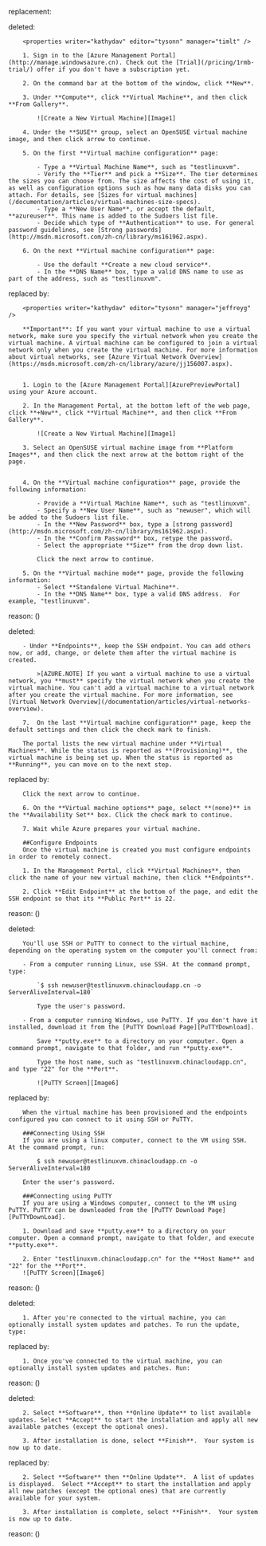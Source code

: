 replacement:

deleted:

		<properties writer="kathydav" editor="tysonn" manager="timlt" />
		
		1. Sign in to the [Azure Management Portal](http://manage.windowsazure.cn). Check out the [Trial](/pricing/1rmb-trial/) offer if you don't have a subscription yet.
		
		2. On the command bar at the bottom of the window, click **New**.
		
		3. Under **Compute**, click **Virtual Machine**, and then click **From Gallery**.
		
			![Create a New Virtual Machine][Image1]
		
		4. Under the **SUSE** group, select an OpenSUSE virtual machine image, and then click arrow to continue.
		
		5. On the first **Virtual machine configuration** page:
		
			- Type a **Virtual Machine Name**, such as "testlinuxvm".
			- Verify the **Tier** and pick a **Size**. The tier determines the sizes you can choose from. The size affects the cost of using it, as well as configuration options such as how many data disks you can attach. For details, see [Sizes for virtual machines](/documentation/articles/virtual-machines-size-specs).
			- Type a **New User Name**, or accept the default, **azureuser**. This name is added to the Sudoers list file.
			- Decide which type of **Authentication** to use. For general password guidelines, see [Strong passwords](http://msdn.microsoft.com/zh-cn/library/ms161962.aspx).
		
		6. On the next **Virtual machine configuration** page:
		
			- Use the default **Create a new cloud service**.
			- In the **DNS Name** box, type a valid DNS name to use as part of the address, such as "testlinuxvm".

replaced by:

		<properties writer="kathydav" editor="tysonn" manager="jeffreyg" /> 
		
		**Important**: If you want your virtual machine to use a virtual network, make sure you specify the virtual network when you create the virtual machine. A virtual machine can be configured to join a virtual network only when you create the virtual machine. For more information about virtual networks, see [Azure Virtual Network Overview](https://msdn.microsoft.com/zh-cn/library/azure/jj156007.aspx).
		
		
		1. Login to the [Azure Management Portal][AzurePreviewPortal] using your Azure account.
		
		2. In the Management Portal, at the bottom left of the web page, click **+New**, click **Virtual Machine**, and then click **From Gallery**.
		
			![Create a New Virtual Machine][Image1]
		
		3. Select an OpenSUSE virtual machine image from **Platform Images**, and then click the next arrow at the bottom right of the page.
		
		
		4. On the **Virtual machine configuration** page, provide the following information:
		
			- Provide a **Virtual Machine Name**, such as "testlinuxvm".
			- Specify a **New User Name**, such as "newuser", which will be added to the Sudoers list file.
			- In the **New Password** box, type a [strong password](http://msdn.microsoft.com/zh-cn/library/ms161962.aspx).
			- In the **Confirm Password** box, retype the password.
			- Select the appropriate **Size** from the drop down list.
		
			Click the next arrow to continue.
		
		5. On the **Virtual machine mode** page, provide the following information:
			- Select **Standalone Virtual Machine**.
			- In the **DNS Name** box, type a valid DNS address.  For example, "testlinuxvm".

reason: ()

deleted:

		- Under **Endpoints**, keep the SSH endpoint. You can add others now, or add, change, or delete them after the virtual machine is created.
		
			>[AZURE.NOTE] If you want a virtual machine to use a virtual network, you **must** specify the virtual network when you create the virtual machine. You can't add a virtual machine to a virtual network after you create the virtual machine. For more information, see [Virtual Network Overview](/documentation/articles/virtual-networks-overview).
		
		7.	On the last **Virtual machine configuration** page, keep the default settings and then click the check mark to finish.
		
		The portal lists the new virtual machine under **Virtual Machines**. While the status is reported as **(Provisioning)**, the virtual machine is being set up. When the status is reported as **Running**, you can move on to the next step.

replaced by:

		Click the next arrow to continue.
			
		6. On the **Virtual machine options** page, select **(none)** in the **Availability Set** box. Click the check mark to continue.
			
		7. Wait while Azure prepares your virtual machine.
		
		##Configure Endpoints
		Once the virtual machine is created you must configure endpoints in order to remotely connect.
		
		1. In the Management Portal, click **Virtual Machines**, then click the name of your new virtual machine, then click **Endpoints**.
		
		2. Click **Edit Endpoint** at the bottom of the page, and edit the SSH endpoint so that its **Public Port** is 22.

reason: ()

deleted:

		You'll use SSH or PuTTY to connect to the virtual machine, depending on the operating system on the computer you'll connect from:
		
		- From a computer running Linux, use SSH. At the command prompt, type:
		
			`$ ssh newuser@testlinuxvm.chinacloudapp.cn -o ServerAliveInterval=180`
		
			Type the user's password.
		
		- From a computer running Windows, use PuTTY. If you don't have it installed, download it from the [PuTTY Download Page][PuTTYDownload].
		
			Save **putty.exe** to a directory on your computer. Open a command prompt, navigate to that folder, and run **putty.exe**.
		
			Type the host name, such as "testlinuxvm.chinacloudapp.cn", and type "22" for the **Port**.
		
			![PuTTY Screen][Image6]

replaced by:

		When the virtual machine has been provisioned and the endpoints configured you can connect to it using SSH or PuTTY.
		
		###Connecting Using SSH
		If you are using a linux computer, connect to the VM using SSH.  At the command prompt, run:
		
			$ ssh newuser@testlinuxvm.chinacloudapp.cn -o ServerAliveInterval=180
		
		Enter the user's password.
		
		###Connecting using PuTTY
		If you are using a Windows computer, connect to the VM using PuTTY. PuTTY can be downloaded from the [PuTTY Download Page][PuTTYDownLoad]. 
		
		1. Download and save **putty.exe** to a directory on your computer. Open a command prompt, navigate to that folder, and execute **putty.exe**.
		
		2. Enter "testlinuxvm.chinacloudapp.cn" for the **Host Name** and "22" for the **Port**.
		![PuTTY Screen][Image6]

reason: ()

deleted:

		1. After you're connected to the virtual machine, you can optionally install system updates and patches. To run the update, type:

replaced by:

		1. Once you've connected to the virtual machine, you can optionally install system updates and patches. Run:

reason: ()

deleted:

		2. Select **Software**, then **Online Update** to list available updates. Select **Accept** to start the installation and apply all new available patches (except the optional ones).
		
		3. After installation is done, select **Finish**.  Your system is now up to date.

replaced by:

		2. Select **Software** then **Online Update**.  A list of updates is displayed.  Select **Accept** to start the installation and apply all new patches (except the optional ones) that are currently available for your system. 
		
		3. After installation is complete, select **Finish**.  Your system is now up to date.

reason: ()

